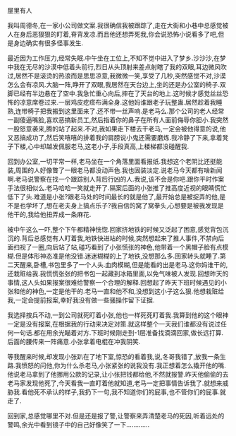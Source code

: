 屋里有人



我叫周德冬,在一家小公司做文案.我很确信我被跟踪了,走在大街和小巷中总感觉被人在身后恶狠狠的盯着,脊背发凉.而且他还想弄死我,你会说恐怖小说看多了吧,但是身边确实有很多怪事发生.

最近因为工作压力,经常失眠.中午坐在工位上,不知不觉中进入了梦乡.沙沙沙,在梦中我在无尽的沙漠中低着头前行,烈日从头顶射来差点射瞎了我的双眼,耳边微风吹过,居然不是滚烫的热浪而是思思凉意,我微微一笑,享受了几秒,突然感觉不对,沙漠怎么会有凉风.大脑一阵,睁开了双眼,我居然在天台边上,坐的还是办公室的椅子.双脚已经有半边悬在了空中.我急忙重心向后,摔在了天台的地上.这时候才感觉丝丝恐怖的凉意席卷过来.一层鸡皮疙瘩布满全身.这他妈谁跟老子玩整蛊.居然趁着我睡熟,连带椅子把我搬到这里面来了.还不带一丝声响.是老马么.那个公司的老人经常一副傻逼嘴脸,喜欢恶搞新员工,然后指着你的鼻子在所有人面前侮辱你胆小.我突然一股怒意袭来,腾的站了起来.不对,我如果走下楼去干老马,一定会被他得意的说,他又恶搞成功了,然后笑嘻嘻的排着我的肩膀说小鬼还需要磨炼.我冷静了下来,拿着凳子下楼,心中却越发佩服老马,这老小子,手段真高,上楼梯都没碰醒我.

回到办公室,一切平常一样,老马坐在一个角落里面看报纸.我想这个老阴比还挺能装,周围的人好像瞥了一眼老马都没动声色.我也固装淡定.说老马今天都有啥新闻啊.老马说警察在找一个跟踪别人背后行凶的人.我说,该不会是你吧.跟你平时作案手法很相似么.老马哈哈一笑就走开了.隔案后面的小张推了推高度近视的眼睛慌忙低下了头.难道是小张?跟老马处的时间最长的就是他了,最开始总是被捉弄的他,是不是也学坏了,想在老夫身上搞点乐子?我自信的窝了窝拳头,心想要是被我发现是他干的,我给他扭弄成一条麻花.

被中午这么一吓,整个下午都精神恍惚.回家挤地铁的时候又泛起了困意,感觉背包沉沉的.背后总感觉有人盯着我,地铁快进站的时候,突然想起来了推人事件,不禁向后面扫视了一圈,向后站了站,碰巧看到了小张慌张的神色,他带着一个黑帽子脸有点模糊.但是体形神态准是他没错.迷迷糊糊的上了地铁,没想那么多.回家转头就睡了.第二天醒来,卧槽,书包里多了一个人头.血肉模糊,但是能看的出是老马.这你妈谁干的,还栽赃给我.我慌慌张张的把书包一起藏到冰箱里面,以免气味被人发现.回想昨天的事情,这人头如果报案很难给警察一个合理的解释.回想起了昨天下班时候遇见的小张和他的神色,一定是他干的.老马一直和他不和,没想到这小子这么狠.他想栽赃给我,一定会提前报案,幸好我没有做一些骚操作留下证据.

我选择按兵不动,一到公司就死盯着小张,他也一样死死盯着我.我算到他的这个眼神一定是没有报案,在根据我的行动来决定对策.就这样整个一天我们谁都没有说过任何一句话.都在用余光瞄着对方.下班时候刚走到-1层准备找滴滴回家,做长远打算.后面的腰传来一阵痛意.小张拿着电棍在冲我阴笑.

等我醒来时候,却发现小张趴在了地下室,惊恐的看着我,说,冬哥我错了,放我一条生路.我愤怒的问他,你为什么杀老马,小张紧张的说我没有.我正想着怎么撬开他的嘴.他说老马拿到了他挪用公款的记录,让小张把钱都给他,不然就报警.昨天他偷偷的去老马家发现他死了,今天看我一直盯着他就知道,老马一定把事情告诉我了.就想来威胁我.看他死不承认的样子,我扔下一句,我不知道你们的屁事,也不管你们的屁事.就走了.

回到家,总感觉哪里不对.但是还是报了警,让警察来弄清楚老马的死因,听着远处的警鸣,余光中看到镜子中的自己好像笑了一下.............











